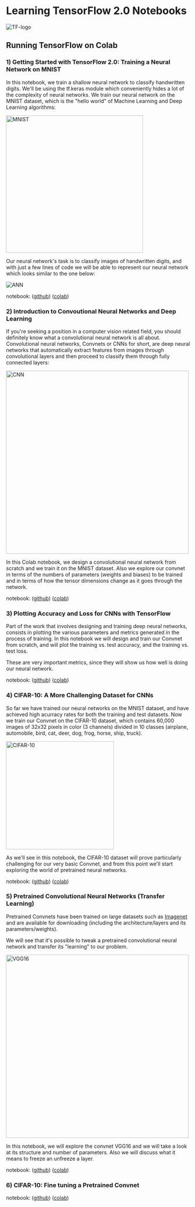 Learning TensorFlow 2.0 Notebooks
=================================

<img src="https://upload.wikimedia.org/wikipedia/commons/thumb/1/11/TensorFlowLogo.svg/200px-TensorFlowLogo.svg.png"
title="TF-logo" />

## Running TensorFlow on Colab

### 1) Getting Started with TensorFlow 2.0: Training a Neural Network on MNIST

In this notebook, we train a shallow neural network to classify handwritten digits. We'll be using the tf.keras module which conveniently hides a lot of the complexity of neural networks. We train our neural network on the MNIST dataset, which is the "hello world" of Machine Learning and Deep Learning algorithms:

<img src="https://upload.wikimedia.org/wikipedia/commons/2/27/MnistExamples.png" title="MNIST" width="375" />

Our neural network's task is to classify images of handwritten digits, and with just a few lines of code we will be able to represent our neural network which looks similar to the one below:

<img src="https://upload.wikimedia.org/wikipedia/commons/thumb/e/e4/Artificial_neural_network.svg/200px-Artificial_neural_network.svg.png" title="ANN" />

notebook: ([github](https://github.com/ccarpenterg/LearningTensorFlow2.0/blob/master/01_getting_started_with_tensorflow.ipynb)) ([colab](https://colab.research.google.com/github/ccarpenterg/LearningTensorFlow2.0/blob/master/01_getting_started_with_tensorflow.ipynb))

### 2) Introduction to Convoutional Neural Networks and Deep Learning

If you're seeking a position in a computer vision related field, you should definitely know what a convolutional neural network is all about. Convolutional neural networks, Convnets or CNNs for short, are deep neural networks that automatically extract features from images through convolutional layers and then proceed to classify them through fully connected layers:

<img src="https://upload.wikimedia.org/wikipedia/commons/thumb/6/63/Typical_cnn.png/800px-Typical_cnn.png" 
title="CNN" width="500" />

In this Colab notebook, we design a convolutional neural network from scratch and we train it on the MNIST dataset. Also we explore our convnet in terms of the numbers of parameters (weights and biases) to be trained and in terms of how the tensor dimensions change as it goes through the network.

notebook: ([github](https://github.com/ccarpenterg/LearningTensorFlow2.0/blob/master/02_introduction_to_convnets_and_deep_learning.ipynb)) ([colab](https://colab.research.google.com/github/ccarpenterg/LearningTensorFlow2.0/blob/master/02_introduction_to_convnets_and_deep_learning.ipynb))

### 3) Plotting Accuracy and Loss for CNNs with TensorFlow

Part of the work that involves designing and training deep neural networks, consists in plotting the various parameters and metrics generated in the process of training. In this notebook we will design and train our Convnet from scratch, and will plot the training vs. test accuracy, and the training vs. test loss.

These are very important metrics, since they will show us how well is doing our neural network.

notebook: ([github](https://github.com/ccarpenterg/LearningTensorFlow2.0/blob/master/03_plotting_accuracy_loss_convnet.ipynb)) ([colab](https://colab.research.google.com/github/ccarpenterg/LearningTensorFlow2.0/blob/master/03_plotting_accuracy_loss_convnet.ipynb))

### 4) CIFAR-10: A More Challenging Dataset for CNNs

So far we have trained our neural networks on the MNIST dataset, and have achieved high acurracy rates for both the training and test datasets. Now we train our Convnet on the CIFAR-10 dataset, which contains 60,000 images of 32x32 pixels in color (3 channels) divided in 10 classes (airplane, automobile, bird, cat, deer, dog, frog, horse, ship, truck).

<img src="https://storage.googleapis.com/kaggle-competitions/kaggle/3649/media/cifar-10.png" title="CIFAR-10" width="295" />

As we'll see in this notebook, the CIFAR-10 dataset will prove particularly challenging for our very basic Convnet, and from this point we'll start exploring the world of pretrained neural networks.

notebook: ([github](https://github.com/ccarpenterg/LearningTensorFlow2.0/blob/master/04_cifar-10_challenging_convnets.ipynb)) ([colab](https://colab.research.google.com/github/ccarpenterg/LearningTensorFlow2.0/blob/master/04_cifar-10_challenging_convnets.ipynb))

### 5) Pretrained Convolutional Neural Networks (Transfer Learning)

Pretrained Convnets have been trained on large datasets such as [Imagenet](https://en.wikipedia.org/wiki/ImageNet) and are available for downloading (including the architecture/layers and its parameters/weights).

We will see that it's possible to tweak a pretrained convolutional neural network and transfer its "learning" to our problem.

<img src="https://neurohive.io/wp-content/uploads/2018/11/vgg16.png" title="VGG16" width="500" />

In this notebook, we will explore the convnet VGG16 and we will take a look at its structure and number of parameters. Also we will discuss what it means to freeze an unfreeze a layer.

notebook: ([github](https://github.com/ccarpenterg/LearningTensorFlow2.0/blob/master/05_pretrained_convnets_and_transfer_learning.ipynb)) ([colab](https://colab.research.google.com/github/ccarpenterg/LearningTensorFlow2.0/blob/master/05_pretrained_convnets_and_transfer_learning.ipynb))

### 6) CIFAR-10: Fine tuning a Pretrained Convnet

notebook: ([github](https://github.com/ccarpenterg/LearningTensorFlow2.0/blob/master/06_cifar-10_fine_tuning_pretrained_convnet.ipynb)) ([colab](https://colab.research.google.com/github/ccarpenterg/LearningTensorFlow2.0/blob/master/06_cifar-10_fine_tuning_pretrained_convnet.ipynb))

